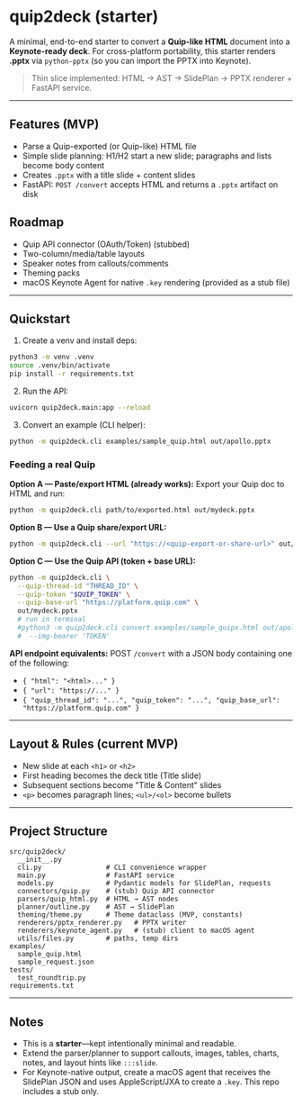 # quip2deck (starter)

A minimal, end-to-end starter to convert a **Quip-like HTML** document into a **Keynote-ready deck**.
For cross-platform portability, this starter renders **.pptx** via `python-pptx` (so you can import the PPTX into Keynote).

> Thin slice implemented: HTML → AST → SlidePlan → PPTX renderer + FastAPI service.

---

## Features (MVP)
- Parse a Quip-exported (or Quip-like) HTML file
- Simple slide planning: H1/H2 start a new slide; paragraphs and lists become body content
- Creates `.pptx` with a title slide + content slides
- FastAPI: `POST /convert` accepts HTML and returns a `.pptx` artifact on disk

## Roadmap
- Quip API connector (OAuth/Token) (stubbed)
- Two-column/media/table layouts
- Speaker notes from callouts/comments
- Theming packs
- macOS Keynote Agent for native `.key` rendering (provided as a stub file)

---

## Quickstart

1) Create a venv and install deps:
```bash
python3 -m venv .venv
source .venv/bin/activate
pip install -r requirements.txt
```

2) Run the API:
```bash
uvicorn quip2deck.main:app --reload
```

3) Convert an example (CLI helper):
```bash
python -m quip2deck.cli examples/sample_quip.html out/apollo.pptx
```

### Feeding a real Quip

**Option A — Paste/export HTML (already works):**
Export your Quip doc to HTML and run:

```bash
python -m quip2deck.cli path/to/exported.html out/mydeck.pptx
```

**Option B — Use a Quip share/export URL:**
```bash
python -m quip2deck.cli --url "https://<quip-export-or-share-url>" out/mydeck.pptx
```

**Option C — Use the Quip API (token + base URL):**
```bash
python -m quip2deck.cli \
  --quip-thread-id "THREAD_ID" \
  --quip-token "$QUIP_TOKEN" \
  --quip-base-url "https://platform.quip.com" \
  out/mydeck.pptx
  # run in terminal
  #python3 -m quip2deck.cli convert examples/sample_quipx.html out/apollox.pptx \
  #  --img-bearer 'TOKEN'
```

**API endpoint equivalents:**
POST `/convert` with a JSON body containing one of the following:
- `{ "html": "<html>..." }`
- `{ "url": "https://..." }`
- `{ "quip_thread_id": "...", "quip_token": "...", "quip_base_url": "https://platform.quip.com" }`

---

## Layout & Rules (current MVP)
- New slide at each `<h1>` or `<h2>`
- First heading becomes the deck title (Title slide)
- Subsequent sections become "Title & Content" slides
- `<p>` becomes paragraph lines; `<ul>/<ol>` become bullets

---

## Project Structure

```
src/quip2deck/
  __init__.py
  cli.py                # CLI convenience wrapper
  main.py               # FastAPI service
  models.py             # Pydantic models for SlidePlan, requests
  connectors/quip.py    # (stub) Quip API connector
  parsers/quip_html.py  # HTML → AST nodes
  planner/outline.py    # AST → SlidePlan
  theming/theme.py      # Theme dataclass (MVP, constants)
  renderers/pptx_renderer.py   # PPTX writer
  renderers/keynote_agent.py   # (stub) client to macOS agent
  utils/files.py        # paths, temp dirs
examples/
  sample_quip.html
  sample_request.json
tests/
  test_roundtrip.py
requirements.txt
```

---

## Notes
- This is a **starter**—kept intentionally minimal and readable.
- Extend the parser/planner to support callouts, images, tables, charts, notes, and layout hints like `:::slide`.
- For Keynote-native output, create a macOS agent that receives the SlidePlan JSON and uses AppleScript/JXA to create a `.key`. This repo includes a stub only.
